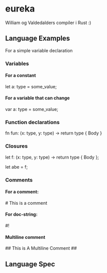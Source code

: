 # eureka
William og Valdedalders compiler i Rust :)

## Language Examples

For a simple variable declaration

### Variables
#### For a constant
let a: type = some_value;

#### For a variable that can change
var a: type = some_value;


### Function declarations

fn fun: (x: type, y: type) -> return type {
  Body
}

### Closures

let f: (x: type, y: type) -> return type {
   Body
};

let abe = f;

### Comments

#### For a comment:
\# This is a comment

#### For doc-string:
\#!

#### Multiline comment

\#\# 
This is
A
Multiline 
Comment
\#\#

## Language Spec
